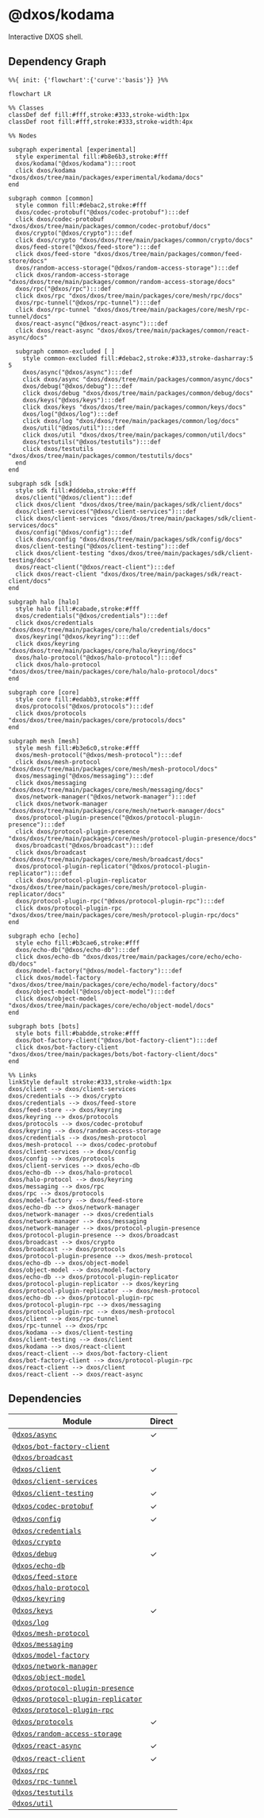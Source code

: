 # @dxos/kodama

Interactive DXOS shell.

## Dependency Graph

```mermaid
%%{ init: {'flowchart':{'curve':'basis'}} }%%

flowchart LR

%% Classes
classDef def fill:#fff,stroke:#333,stroke-width:1px
classDef root fill:#fff,stroke:#333,stroke-width:4px

%% Nodes

subgraph experimental [experimental]
  style experimental fill:#b8e6b3,stroke:#fff
  dxos/kodama("@dxos/kodama"):::root
  click dxos/kodama "dxos/dxos/tree/main/packages/experimental/kodama/docs"
end

subgraph common [common]
  style common fill:#debac2,stroke:#fff
  dxos/codec-protobuf("@dxos/codec-protobuf"):::def
  click dxos/codec-protobuf "dxos/dxos/tree/main/packages/common/codec-protobuf/docs"
  dxos/crypto("@dxos/crypto"):::def
  click dxos/crypto "dxos/dxos/tree/main/packages/common/crypto/docs"
  dxos/feed-store("@dxos/feed-store"):::def
  click dxos/feed-store "dxos/dxos/tree/main/packages/common/feed-store/docs"
  dxos/random-access-storage("@dxos/random-access-storage"):::def
  click dxos/random-access-storage "dxos/dxos/tree/main/packages/common/random-access-storage/docs"
  dxos/rpc("@dxos/rpc"):::def
  click dxos/rpc "dxos/dxos/tree/main/packages/core/mesh/rpc/docs"
  dxos/rpc-tunnel("@dxos/rpc-tunnel"):::def
  click dxos/rpc-tunnel "dxos/dxos/tree/main/packages/core/mesh/rpc-tunnel/docs"
  dxos/react-async("@dxos/react-async"):::def
  click dxos/react-async "dxos/dxos/tree/main/packages/common/react-async/docs"

  subgraph common-excluded [ ]
    style common-excluded fill:#debac2,stroke:#333,stroke-dasharray:5 5
    dxos/async("@dxos/async"):::def
    click dxos/async "dxos/dxos/tree/main/packages/common/async/docs"
    dxos/debug("@dxos/debug"):::def
    click dxos/debug "dxos/dxos/tree/main/packages/common/debug/docs"
    dxos/keys("@dxos/keys"):::def
    click dxos/keys "dxos/dxos/tree/main/packages/common/keys/docs"
    dxos/log("@dxos/log"):::def
    click dxos/log "dxos/dxos/tree/main/packages/common/log/docs"
    dxos/util("@dxos/util"):::def
    click dxos/util "dxos/dxos/tree/main/packages/common/util/docs"
    dxos/testutils("@dxos/testutils"):::def
    click dxos/testutils "dxos/dxos/tree/main/packages/common/testutils/docs"
  end
end

subgraph sdk [sdk]
  style sdk fill:#dddeba,stroke:#fff
  dxos/client("@dxos/client"):::def
  click dxos/client "dxos/dxos/tree/main/packages/sdk/client/docs"
  dxos/client-services("@dxos/client-services"):::def
  click dxos/client-services "dxos/dxos/tree/main/packages/sdk/client-services/docs"
  dxos/config("@dxos/config"):::def
  click dxos/config "dxos/dxos/tree/main/packages/sdk/config/docs"
  dxos/client-testing("@dxos/client-testing"):::def
  click dxos/client-testing "dxos/dxos/tree/main/packages/sdk/client-testing/docs"
  dxos/react-client("@dxos/react-client"):::def
  click dxos/react-client "dxos/dxos/tree/main/packages/sdk/react-client/docs"
end

subgraph halo [halo]
  style halo fill:#cabade,stroke:#fff
  dxos/credentials("@dxos/credentials"):::def
  click dxos/credentials "dxos/dxos/tree/main/packages/core/halo/credentials/docs"
  dxos/keyring("@dxos/keyring"):::def
  click dxos/keyring "dxos/dxos/tree/main/packages/core/halo/keyring/docs"
  dxos/halo-protocol("@dxos/halo-protocol"):::def
  click dxos/halo-protocol "dxos/dxos/tree/main/packages/core/halo/halo-protocol/docs"
end

subgraph core [core]
  style core fill:#edabb3,stroke:#fff
  dxos/protocols("@dxos/protocols"):::def
  click dxos/protocols "dxos/dxos/tree/main/packages/core/protocols/docs"
end

subgraph mesh [mesh]
  style mesh fill:#b3e6c0,stroke:#fff
  dxos/mesh-protocol("@dxos/mesh-protocol"):::def
  click dxos/mesh-protocol "dxos/dxos/tree/main/packages/core/mesh/mesh-protocol/docs"
  dxos/messaging("@dxos/messaging"):::def
  click dxos/messaging "dxos/dxos/tree/main/packages/core/mesh/messaging/docs"
  dxos/network-manager("@dxos/network-manager"):::def
  click dxos/network-manager "dxos/dxos/tree/main/packages/core/mesh/network-manager/docs"
  dxos/protocol-plugin-presence("@dxos/protocol-plugin-presence"):::def
  click dxos/protocol-plugin-presence "dxos/dxos/tree/main/packages/core/mesh/protocol-plugin-presence/docs"
  dxos/broadcast("@dxos/broadcast"):::def
  click dxos/broadcast "dxos/dxos/tree/main/packages/core/mesh/broadcast/docs"
  dxos/protocol-plugin-replicator("@dxos/protocol-plugin-replicator"):::def
  click dxos/protocol-plugin-replicator "dxos/dxos/tree/main/packages/core/mesh/protocol-plugin-replicator/docs"
  dxos/protocol-plugin-rpc("@dxos/protocol-plugin-rpc"):::def
  click dxos/protocol-plugin-rpc "dxos/dxos/tree/main/packages/core/mesh/protocol-plugin-rpc/docs"
end

subgraph echo [echo]
  style echo fill:#b3cae6,stroke:#fff
  dxos/echo-db("@dxos/echo-db"):::def
  click dxos/echo-db "dxos/dxos/tree/main/packages/core/echo/echo-db/docs"
  dxos/model-factory("@dxos/model-factory"):::def
  click dxos/model-factory "dxos/dxos/tree/main/packages/core/echo/model-factory/docs"
  dxos/object-model("@dxos/object-model"):::def
  click dxos/object-model "dxos/dxos/tree/main/packages/core/echo/object-model/docs"
end

subgraph bots [bots]
  style bots fill:#babdde,stroke:#fff
  dxos/bot-factory-client("@dxos/bot-factory-client"):::def
  click dxos/bot-factory-client "dxos/dxos/tree/main/packages/bots/bot-factory-client/docs"
end

%% Links
linkStyle default stroke:#333,stroke-width:1px
dxos/client --> dxos/client-services
dxos/credentials --> dxos/crypto
dxos/credentials --> dxos/feed-store
dxos/feed-store --> dxos/keyring
dxos/keyring --> dxos/protocols
dxos/protocols --> dxos/codec-protobuf
dxos/keyring --> dxos/random-access-storage
dxos/credentials --> dxos/mesh-protocol
dxos/mesh-protocol --> dxos/codec-protobuf
dxos/client-services --> dxos/config
dxos/config --> dxos/protocols
dxos/client-services --> dxos/echo-db
dxos/echo-db --> dxos/halo-protocol
dxos/halo-protocol --> dxos/keyring
dxos/messaging --> dxos/rpc
dxos/rpc --> dxos/protocols
dxos/model-factory --> dxos/feed-store
dxos/echo-db --> dxos/network-manager
dxos/network-manager --> dxos/credentials
dxos/network-manager --> dxos/messaging
dxos/network-manager --> dxos/protocol-plugin-presence
dxos/protocol-plugin-presence --> dxos/broadcast
dxos/broadcast --> dxos/crypto
dxos/broadcast --> dxos/protocols
dxos/protocol-plugin-presence --> dxos/mesh-protocol
dxos/echo-db --> dxos/object-model
dxos/object-model --> dxos/model-factory
dxos/echo-db --> dxos/protocol-plugin-replicator
dxos/protocol-plugin-replicator --> dxos/keyring
dxos/protocol-plugin-replicator --> dxos/mesh-protocol
dxos/echo-db --> dxos/protocol-plugin-rpc
dxos/protocol-plugin-rpc --> dxos/messaging
dxos/protocol-plugin-rpc --> dxos/mesh-protocol
dxos/client --> dxos/rpc-tunnel
dxos/rpc-tunnel --> dxos/rpc
dxos/kodama --> dxos/client-testing
dxos/client-testing --> dxos/client
dxos/kodama --> dxos/react-client
dxos/react-client --> dxos/bot-factory-client
dxos/bot-factory-client --> dxos/protocol-plugin-rpc
dxos/react-client --> dxos/client
dxos/react-client --> dxos/react-async
```

## Dependencies

| Module | Direct |
|---|---|
| [`@dxos/async`](../../../common/async/docs/README.md) | &check; |
| [`@dxos/bot-factory-client`](../../../bots/bot-factory-client/docs/README.md) |  |
| [`@dxos/broadcast`](../../../core/mesh/broadcast/docs/README.md) |  |
| [`@dxos/client`](../../../sdk/client/docs/README.md) | &check; |
| [`@dxos/client-services`](../../../sdk/client-services/docs/README.md) |  |
| [`@dxos/client-testing`](../../../sdk/client-testing/docs/README.md) | &check; |
| [`@dxos/codec-protobuf`](../../../common/codec-protobuf/docs/README.md) | &check; |
| [`@dxos/config`](../../../sdk/config/docs/README.md) | &check; |
| [`@dxos/credentials`](../../../core/halo/credentials/docs/README.md) |  |
| [`@dxos/crypto`](../../../common/crypto/docs/README.md) |  |
| [`@dxos/debug`](../../../common/debug/docs/README.md) | &check; |
| [`@dxos/echo-db`](../../../core/echo/echo-db/docs/README.md) |  |
| [`@dxos/feed-store`](../../../common/feed-store/docs/README.md) |  |
| [`@dxos/halo-protocol`](../../../core/halo/halo-protocol/docs/README.md) |  |
| [`@dxos/keyring`](../../../core/halo/keyring/docs/README.md) |  |
| [`@dxos/keys`](../../../common/keys/docs/README.md) | &check; |
| [`@dxos/log`](../../../common/log/docs/README.md) |  |
| [`@dxos/mesh-protocol`](../../../core/mesh/mesh-protocol/docs/README.md) |  |
| [`@dxos/messaging`](../../../core/mesh/messaging/docs/README.md) |  |
| [`@dxos/model-factory`](../../../core/echo/model-factory/docs/README.md) |  |
| [`@dxos/network-manager`](../../../core/mesh/network-manager/docs/README.md) |  |
| [`@dxos/object-model`](../../../core/echo/object-model/docs/README.md) |  |
| [`@dxos/protocol-plugin-presence`](../../../core/mesh/protocol-plugin-presence/docs/README.md) |  |
| [`@dxos/protocol-plugin-replicator`](../../../core/mesh/protocol-plugin-replicator/docs/README.md) |  |
| [`@dxos/protocol-plugin-rpc`](../../../core/mesh/protocol-plugin-rpc/docs/README.md) |  |
| [`@dxos/protocols`](../../../core/protocols/docs/README.md) | &check; |
| [`@dxos/random-access-storage`](../../../common/random-access-storage/docs/README.md) |  |
| [`@dxos/react-async`](../../../common/react-async/docs/README.md) | &check; |
| [`@dxos/react-client`](../../../sdk/react-client/docs/README.md) | &check; |
| [`@dxos/rpc`](../../../common/rpc/docs/README.md) |  |
| [`@dxos/rpc-tunnel`](../../../common/rpc-tunnel/docs/README.md) |  |
| [`@dxos/testutils`](../../../common/testutils/docs/README.md) |  |
| [`@dxos/util`](../../../common/util/docs/README.md) |  |
